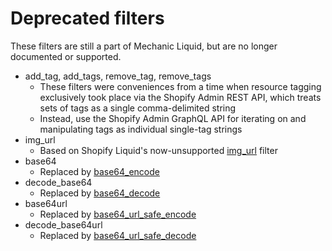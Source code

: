 # Deprecated filters

These filters are still a part of Mechanic Liquid, but are no longer documented or supported.

* add\_tag, add\_tags, remove\_tag, remove\_tags
  * These filters were conveniences from a time when resource tagging exclusively took place via the Shopify Admin REST API, which treats sets of tags as a single comma-delimited string
  * Instead, use the Shopify Admin GraphQL API for iterating on and manipulating tags as individual single-tag strings
* img\_url
  * Based on Shopify Liquid's now-unsupported [img\_url](https://www.shopify.com/partners/blog/img-url-filter) filter
* base64
  * Replaced by [base64\_encode](https://shopify.dev/docs/api/liquid/filters/base64\_encode)
* decode\_base64
  * Replaced by [base64\_decode](https://shopify.dev/docs/api/liquid/filters/base64\_decode)
* base64url
  * Replaced by [base64\_url\_safe\_encode](https://shopify.dev/docs/api/liquid/filters/base64\_url\_safe\_encode)
* decode\_base64url
  * Replaced by [base64\_url\_safe\_decode](https://shopify.dev/docs/api/liquid/filters/base64\_url\_safe\_decode)
